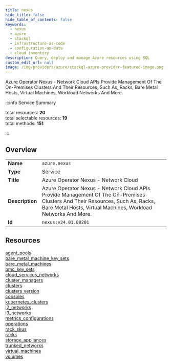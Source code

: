 ```yaml
---
title: nexus
hide_title: false
hide_table_of_contents: false
keywords:
  - nexus
  - azure
  - stackql
  - infrastructure-as-code
  - configuration-as-data
  - cloud inventory
description: Query, deploy and manage Azure resources using SQL
custom_edit_url: null
image: /img/providers/azure/stackql-azure-provider-featured-image.png
---
```

Azure Operator Nexus - Network Cloud APIs Provide Management Of The On-Premises Clusters And Their Resources, Such As, Racks, Bare Metal Hosts, Virtual Machines, Workload Networks And More.  
    
:::info Service Summary

<div class="row">
<div class="providerDocColumn">
<span>total resources:&nbsp;<b>20</b></span><br />
<span>total selectable resources:&nbsp;<b>19</b></span><br />
<span>total methods:&nbsp;<b>151</b></span><br />
</div>
</div>

:::

## Overview
<table><tbody>
<tr><td><b>Name</b></td><td><code>azure.nexus</code></td></tr>
<tr><td><b>Type</b></td><td>Service</td></tr>
<tr><td><b>Title</b></td><td>Azure Operator Nexus - Network Cloud</td></tr>
<tr><td><b>Description</b></td><td>Azure Operator Nexus - Network Cloud APIs Provide Management Of The On-Premises Clusters And Their Resources, Such As, Racks, Bare Metal Hosts, Virtual Machines, Workload Networks And More.</td></tr>
<tr><td><b>Id</b></td><td><code>nexus:v24.01.00201</code></td></tr>
</tbody></table>

## Resources
<div class="row">
<div class="providerDocColumn">
<a href="/providers/azure/nexus/agent_pools/">agent_pools</a><br />
<a href="/providers/azure/nexus/bare_metal_machine_key_sets/">bare_metal_machine_key_sets</a><br />
<a href="/providers/azure/nexus/bare_metal_machines/">bare_metal_machines</a><br />
<a href="/providers/azure/nexus/bmc_key_sets/">bmc_key_sets</a><br />
<a href="/providers/azure/nexus/cloud_services_networks/">cloud_services_networks</a><br />
<a href="/providers/azure/nexus/cluster_managers/">cluster_managers</a><br />
<a href="/providers/azure/nexus/clusters/">clusters</a><br />
<a href="/providers/azure/nexus/clusters_version/">clusters_version</a><br />
<a href="/providers/azure/nexus/consoles/">consoles</a><br />
<a href="/providers/azure/nexus/kubernetes_clusters/">kubernetes_clusters</a><br />
</div>
<div class="providerDocColumn">
<a href="/providers/azure/nexus/l2_networks/">l2_networks</a><br />
<a href="/providers/azure/nexus/l3_networks/">l3_networks</a><br />
<a href="/providers/azure/nexus/metrics_configurations/">metrics_configurations</a><br />
<a href="/providers/azure/nexus/operations/">operations</a><br />
<a href="/providers/azure/nexus/rack_skus/">rack_skus</a><br />
<a href="/providers/azure/nexus/racks/">racks</a><br />
<a href="/providers/azure/nexus/storage_appliances/">storage_appliances</a><br />
<a href="/providers/azure/nexus/trunked_networks/">trunked_networks</a><br />
<a href="/providers/azure/nexus/virtual_machines/">virtual_machines</a><br />
<a href="/providers/azure/nexus/volumes/">volumes</a><br />
</div>
</div>
